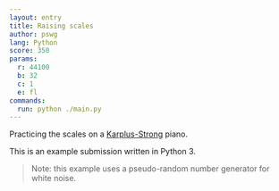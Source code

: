 ```yaml
---
layout: entry
title: Raising scales
author: pswg
lang: Python
score: 350
params:
  r: 44100
  b: 32
  c: 1
  e: fl
commands:
  run: python ./main.py
---
```


Practicing the scales on a [Karplus-Strong](https://en.wikipedia.org/wiki/Karplus%E2%80%93Strong_string_synthesis) piano.

This is an example submission written in Python 3.

> Note: this example uses a pseudo-random number generator for white noise.
